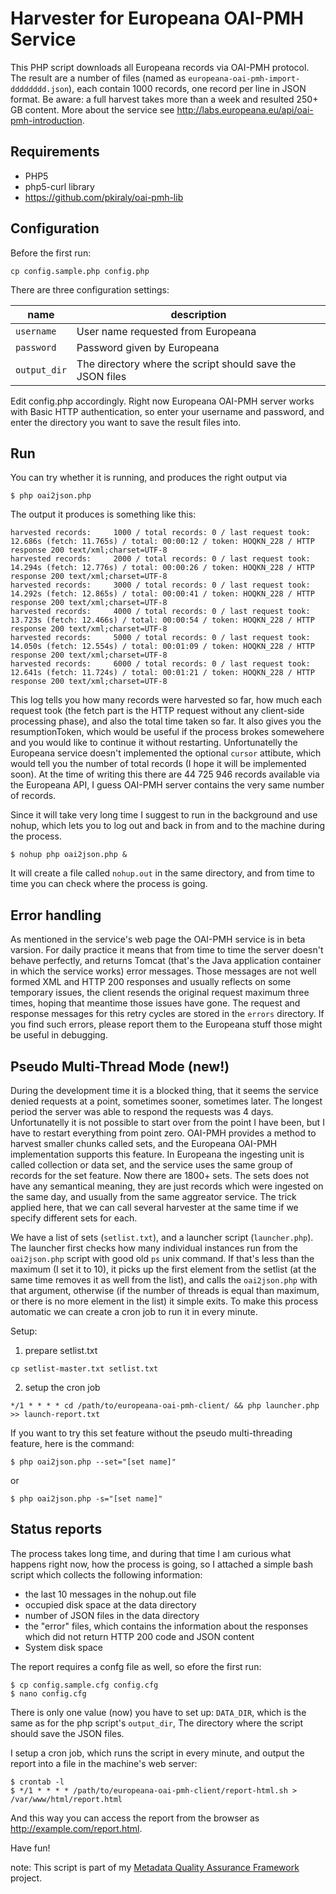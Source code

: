 # Harvester for Europeana OAI-PMH Service

This PHP script downloads all Europeana records via OAI-PMH protocol. The result are a number of files (named as `europeana-oai-pmh-import-dddddddd.json`), each contain 1000 records, one record per line in JSON format.
Be aware: a full harvest takes more than a week and resulted 250+ GB content.
More about the service see http://labs.europeana.eu/api/oai-pmh-introduction.

## Requirements

* PHP5
* php5-curl library
* https://github.com/pkiraly/oai-pmh-lib

## Configuration

Before the first run:

    cp config.sample.php config.php

There are three configuration settings:

| name     | description |
| ---      | ---         |
| `username` | User name requested from Europeana |
| `password` | Password given by Europeana |
| `output_dir` | The directory where the script should save the JSON files |

Edit config.php accordingly. Right now Europeana OAI-PMH server works with Basic HTTP authentication, so enter your 
username and password, and enter the directory you want to save the result files into.

## Run

You can try whether it is running, and produces the right output via

    $ php oai2json.php

The output it produces is something like this:

    harvested records:     1000 / total records: 0 / last request took: 12.686s (fetch: 11.765s) / total: 00:00:12 / token: HOQKN_228 / HTTP response 200 text/xml;charset=UTF-8
    harvested records:     2000 / total records: 0 / last request took: 14.294s (fetch: 12.776s) / total: 00:00:26 / token: HOQKN_228 / HTTP response 200 text/xml;charset=UTF-8
    harvested records:     3000 / total records: 0 / last request took: 14.292s (fetch: 12.865s) / total: 00:00:41 / token: HOQKN_228 / HTTP response 200 text/xml;charset=UTF-8
    harvested records:     4000 / total records: 0 / last request took: 13.723s (fetch: 12.466s) / total: 00:00:54 / token: HOQKN_228 / HTTP response 200 text/xml;charset=UTF-8
    harvested records:     5000 / total records: 0 / last request took: 14.050s (fetch: 12.554s) / total: 00:01:09 / token: HOQKN_228 / HTTP response 200 text/xml;charset=UTF-8
    harvested records:     6000 / total records: 0 / last request took: 12.641s (fetch: 11.724s) / total: 00:01:21 / token: HOQKN_228 / HTTP response 200 text/xml;charset=UTF-8

This log tells you how many records were harvested so far, how much each request took (the fetch part is the HTTP request without any client-side processing phase), and also the total time taken so far. It also gives you the resumptionToken, which would be useful if the process brokes somewehere and you would like to continue it without restarting. Unfortunatelly the Europeana service doesn't implemented the optional `cursor` attibute, which would tell you the number of total records (I hope it will be implemented soon). At the time of writing this there are 44 725 946 records available via the Europeana API, I guess OAI-PMH server contains the very same number of records.

Since it will take very long time I suggest to run in the background and use nohup, which lets you to log out and back in from and to the machine during the process.

    $ nohup php oai2json.php &

It will create a file called `nohup.out` in the same directory, and from time to time you can check where the process is going.

## Error handling

As mentioned in the service's web page the OAI-PMH service is in beta varsion. For daily practice it means that from time to time the server doesn't behave perfectly, and returns Tomcat (that's the Java application container in which the service works) error messages. Those messages are not well formed XML and HTTP 200 responses and usually reflects on some temporary issues, the client resends the original request maximum three times, hoping that meantime those issues have gone. The request and response messages for this retry cycles are stored in the `errors` directory. If you find such errors, please report them to the Europeana stuff those might be useful in debugging.

## Pseudo Multi-Thread Mode (new!)

During the development time it is a blocked thing, that it seems the service denied requests at a point, sometimes sooner, sometimes later. The longest period the server was able to respond the requests was 4 days. Unfortunatelly it is not possible to start over from the point I have been, but I have to restart everything from point zero. OAI-PMH provides a method to harvest smaller chunks called sets, and the Europeana OAI-PMH implementation supports this feature. In Europeana the ingesting unit is called collection or data set, and the service uses the same group of records for the set feature. Now there are 1800+ sets. The sets does not have any semantical meaning, they are just records which were ingested on the same day, and usually from the same aggreator service. The trick applied here, that we can call several harvester at the same time if we specify different sets for each.

We have a list of sets (`setlist.txt`), and a launcher script (`launcher.php`). The launcher first checks how many individual instances run from the `oai2json.php` script with good old `ps` unix command. If that's less than the maximum (I set it to 10), it picks up the first element from the setlist (at the same time removes it as well from the list), and calls the `oai2json.php` with that argument, otherwise (if the number of threads is equal than maximum, or there is no more element in the list) it simple exits. To make this process automatic we can create a cron job to run it in every minute.

Setup:

1) prepare setlist.txt
```
cp setlist-master.txt setlist.txt
```

2) setup the cron job
```
*/1 * * * * cd /path/to/europeana-oai-pmh-client/ && php launcher.php >> launch-report.txt
```

If you want to try this set feature without the pseudo multi-threading feature, here is the command:

    $ php oai2json.php --set="[set name]"

or

    $ php oai2json.php -s="[set name]"

## Status reports

The process takes long time, and during that time I am curious what happens right now, how the process is going, so I attached a simple bash script which collects the following information:

* the last 10 messages in the nohup.out file
* occupied disk space at the data directory
* number of JSON files in the data directory
* the "error" files, which contains the information about the responses which did not return HTTP 200 code and JSON content
* System disk space

The report requires a confg file as well, so efore the first run:

    $ cp config.sample.cfg config.cfg
    $ nano config.cfg

There is only one value (now) you have to set up: `DATA_DIR`, which is the same as for the php script's `output_dir`, The directory where the script should save the JSON files.

I setup a cron job, which runs the script in every minute, and output the report into a file in the machine's web server:

    $ crontab -l
    $ */1 * * * * /path/to/europeana-oai-pmh-client/report-html.sh > /var/www/html/report.html

And this way you can access the report from the browser as http://example.com/report.html.

Have fun!

note: This script is part of my [Metadata Quality Assurance Framework](http://pkiraly.github.io) project.
